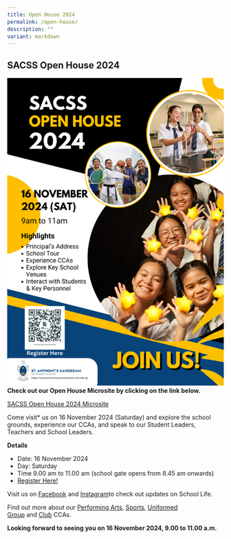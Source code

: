 ```yaml
---
title: Open House 2024
permalink: /open-house/
description: ""
variant: markdown
---
```

SACSS Open House 2024
---------------------
![](/images/Open_House_2024_Poster.png)
**Check out our Open House Microsite by clicking on the link below.**

[SACSS Open House 2024 Microsite](https://sites.google.com/moe.edu.sg/sacssopenhouse2024/home)

Come visit\* us on 16 November 2024 (Saturday) and explore the school grounds, experience our CCAs, and speak to our Student Leaders, Teachers and School Leaders.

**Details**

*   Date: 16 November 2024
*   Day: Saturday
*   Time 9.00 am to 11.00 am (school gate opens from 8.45 am onwards)
*   [Register Here!](https://go.gov.sg/register-sacssopenhouse2024)

Visit us on [Facebook](https://www.facebook.com/SACSSOfficial) and [Instagram](https://www.instagram.com/stanthonyscanossiansec/)to check out updates on School Life.

Find out more about our [Performing Arts](/canossian-life/Performing-Arts-Niche/performing-arts-ccas/), [Sports](/canossian-life/Sports-CCAs/sports-clubs-uniform-group-ccas/), [Uniformed Group](/canossian-life/Clubs-and-Uniform-Group-CCAs/) and [Club](/canossian-life/Clubs-and-Uniform-Group-CCAs/) CCAs.

**Looking forward to seeing you on 16 November 2024, 9.00 to 11.00 a.m.**